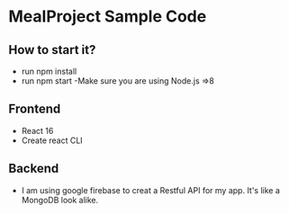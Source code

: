 # MealProject Sample Code
## How to start it?
- run npm install
- run npm start
-Make sure you are using Node.js =>8

## Frontend
- React 16
- Create react CLI
## Backend
- I am using google firebase to creat a Restful API for my app. It's like a MongoDB look alike.
